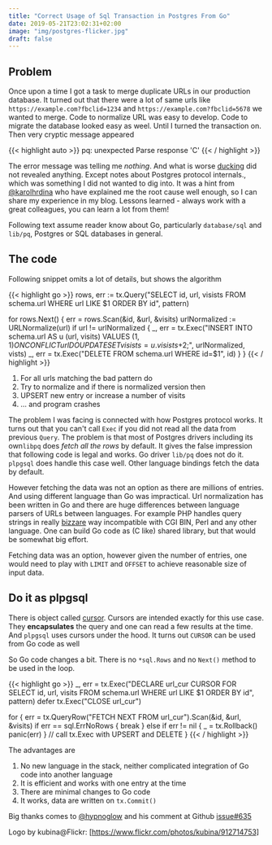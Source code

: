 ```yaml
---
title: "Correct Usage of Sql Transaction in Postgres From Go"
date: 2019-05-21T23:02:31+02:00
image: "img/postgres-flicker.jpg"
draft: false
---
```


## Problem

Once upon a time I got a task to merge duplicate URLs in our production database. It turned out that there were a lot of same urls like `https://example.com?fbclid=1234` and `https://example.com?fbclid=5678` we wanted to merge.  Code to normalize URL was easy
to develop. Code to migrate the database looked easy as weel. Until I turned the transaction on. Then very cryptic message appeared


{{< highlight auto >}}
 pq: unexpected Parse response 'C'
{{< / highlight >}}

The error message was telling me *nothing*. And what is worse [ducking](https://duck.com) did not revealed anything. Except notes about Postgres protocol internals., which was something I did not wanted to dig into.  It was a hint from [@karolhrdina](https://github.com/karolhrdina) who have explained me the root cause well enough, so I can share my experience in my blog. Lessons learned - always work with a great colleagues, you can learn a lot from them!

Following text assume reader know about Go, particularly `database/sql` and `lib/pq`,  Postgres or SQL databases in general.

## The code

Following snippet omits a lot of details, but shows the algorithm

{{< highlight go >}}
rows, err := tx.Query("SELECT id, url, visists FROM schema.url WHERE url LIKE $1 ORDER BY id", pattern)

for rows.Next() {
        err = rows.Scan(&id, &url, &visits)
        urlNormalized := URLNormalize(url)
        if url != urlNormalized {
                _, err = tx.Exec("INSERT INTO schema.url AS u (url, visits) VALUES ($1, 1) ON CONFLICT url DO UPDATE SET visists=u.visists+$2;", urlNormalized, vists)
                _, err = tx.Exec("DELETE FROM schema.url WHERE id=$1", id)
        }
}
{{< / highlight >}}

1. For all urls matching the bad pattern do
2. Try to normalize and if there is normalized version then
3. UPSERT new entry or increase a number of visits
4. ... and program crashes

The problem I was facing is connected with how Postgres protocol works. It turns out that you can't call `Exec` if you did not read all the data from previous `Query`. The problem is that most of Postgres drivers including its own`libpq` does *fetch all the rows* by default. It gives the false impression that following code is legal and works.  Go driver `lib/pq` does not do it. `plpgsql` does handle this case well. Other language bindings fetch the data by default.

However fetching the data was not an option as there are millions of entries. And using different language than Go was impractical. Url normalization has been written in Go and there are huge differences between language parsers of URLs between languages.  For example PHP handles query strings in really [bizzare](https://www.php.net/manual/en/function.parse-str.php#76792) way incompatible with CGI BIN, Perl and any other language. One can build Go code as (C like) shared library, but that would be somewhat big effort.

Fetching data was an option, however given the number of entries, one would need to play with `LIMIT` and `OFFSET` to achieve reasonable size of input data.

## Do it as plpgsql

There is object called [cursor](https://www.postgresql.org/docs/10/plpgsql-cursors.html). Cursors are intended exactly for this use case. They **encapsulates** the query and one can read a few results at the time. And `plpgsql` uses cursors under the hood. It turns out `CURSOR` can be used from Go code as well

So Go code changes a bit. There is no `*sql.Rows` and no `Next()` method to be used in the loop.

{{< highlight go >}}
_, err = tx.Exec("DECLARE url_cur CURSOR FOR SELECT id, url, visits FROM schema.url WHERE url LIKE $1 ORDER BY id", pattern)
defer tx.Exec("CLOSE url_cur")

for {
        err = tx.QueryRow("FETCH NEXT FROM url_cur").Scan(&id, &url, &visits)
	if err == sql.ErrNoRows {
	        break
	} else if err != nil {
	        _ = tx.Rollback()
		panic(err)
	}
        // call tx.Exec with UPSERT and DELETE
}
{{< / highlight >}}

The advantages are

1. No new language in the stack, neither complicated integration of Go code into another language
2. It is efficient and works with one entry at the time
3. There are minimal changes to Go code
4. It works, data are written on `tx.Commit()`

Big thanks comes to [@hypnoglow](https://github.com/hypnoglow) and his comment at Github [issue#635](https://github.com/lib/pq/issues/635#issuecomment-327800640)

Logo by kubina@Flickr: [https://www.flickr.com/photos/kubina/912714753]
